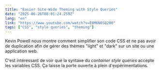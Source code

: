 ```yaml
---
title: "Easier Site-Wide Theming with Style Queries"
date: "2025-06-26T08:01:24.259Z"
lang: "en"
link: "https://www.youtube.com/watch?v=E8M6N0SQ280"
tags: ["CSS", "style queries", "theming"]
---
```


Kevin Powell nous montre comment simplifier son code CSS et ne pas avoir de duplication afin de gérer des thèmes "light" et "dark" sur un site ou une application web.

C'est intéressant de voir que la syntaxe du _container style queries_ accepte les variables CSS. Ça laisse la porte ouverte à plein d'expérimentations.